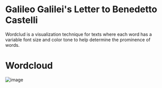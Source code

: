 # Galileo Galilei's Letter to Benedetto Castelli 
Wordclud is a visualization technique for texts where each word has a variable font size and color tone to help determine the prominence of words.

# Wordcloud
![image](https://github.com/8reenlight/GalileoLetter/assets/133031694/a65bf013-3e85-4b18-a956-c7159b6c407f)

